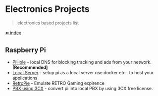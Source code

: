 # Electronics Projects

> electronics based projects list

[⬅️ index](/electronics/)

## Raspberry Pi

* [PiHole](https://pi-hole.net/) - local DNS for blocking tracking and ads from your network. __[Recommended]__
* [Local Server]() - setup pi as a local server use docker etc.. to host your applications
* [RetroPie](https://retropie.org.uk/) - Emulate RETRO Gaming expirence
* [PBX using 3CX](https://www.3cx.com/docs/installing-pbx-raspberry-pi/) - convert pi into local PBX by using 3CX free license.
<!-- * []() - desc -->

<!-- ## Arduino -->
<!-- * []() - desc -->


<!-- ## Other -->
<!-- * []() - desc -->